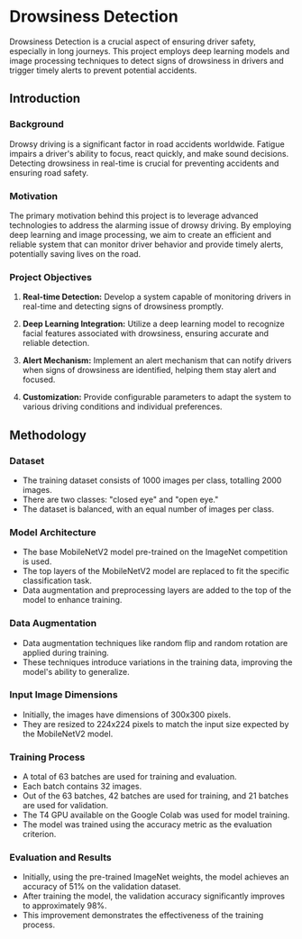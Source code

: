 # Drowsiness Detection
Drowsiness Detection is a crucial aspect of ensuring driver safety, especially in long journeys. This project employs deep learning models and image processing techniques to detect signs of drowsiness in drivers and trigger timely alerts to prevent potential accidents.

## Introduction

### Background
Drowsy driving is a significant factor in road accidents worldwide. Fatigue impairs a driver's ability to focus, react quickly, and make sound decisions. Detecting drowsiness in real-time is crucial for preventing accidents and ensuring road safety.

### Motivation

The primary motivation behind this project is to leverage advanced technologies to address the alarming issue of drowsy driving. By employing deep learning and image processing, we aim to create an efficient and reliable system that can monitor driver behavior and provide timely alerts, potentially saving lives on the road.

### Project Objectives

1. **Real-time Detection:** Develop a system capable of monitoring drivers in real-time and detecting signs of drowsiness promptly.

2. **Deep Learning Integration:** Utilize a deep learning model to recognize facial features associated with drowsiness, ensuring accurate and reliable detection.

3. **Alert Mechanism:** Implement an alert mechanism that can notify drivers when signs of drowsiness are identified, helping them stay alert and focused.

4. **Customization:** Provide configurable parameters to adapt the system to various driving conditions and individual preferences.

## Methodology

### Dataset
- The training dataset consists of 1000 images per class, totalling 2000 images.
- There are two classes: "closed eye" and "open eye."
- The dataset is balanced, with an equal number of images per class.
 
### Model Architecture
- The base MobileNetV2 model pre-trained on the ImageNet competition is used.
- The top layers of the MobileNetV2 model are replaced to fit the specific classification task.
- Data augmentation and preprocessing layers are added to the top of the model to enhance training.
 
### Data Augmentation
- Data augmentation techniques like random flip and random rotation are applied during training.
- These techniques introduce variations in the training data, improving the model's ability to generalize.
 
### Input Image Dimensions
- Initially, the images have dimensions of 300x300 pixels.
- They are resized to 224x224 pixels to match the input size expected by the MobileNetV2 model.
 
### Training Process
- A total of 63 batches are used for training and evaluation.
- Each batch contains 32 images.
- Out of the 63 batches, 42 batches are used for training, and 21 batches are used for validation.
- The T4 GPU available on the Google Colab was used for model training. 
- The model was trained using the accuracy metric as the evaluation criterion.
 
### Evaluation and Results
- Initially, using the pre-trained ImageNet weights, the model achieves an accuracy of 51% on the validation dataset.
- After training the model, the validation accuracy significantly improves to approximately 98%.
- This improvement demonstrates the effectiveness of the training process.

